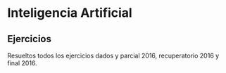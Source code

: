 # Inteligencia Artificial

## Ejercicios
Resueltos todos los ejercicios dados y parcial 2016, recuperatorio 2016 y final 2016.
